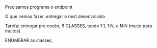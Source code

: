 
Precisamos programa o endpoint


O que iremos fazer, entregar o nest desenvolvido

Tarefa:
entregar pro cocão, 6 CLASSES, tendo 1:1, 1:N, e N:N (muito para muitos)

ENUMERAR as classes,


